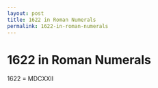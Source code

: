 ```yaml
---
layout: post
title: 1622 in Roman Numerals
permalink: 1622-in-roman-numerals
---
```


# 1622 in Roman Numerals

1622 = MDCXXII
